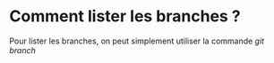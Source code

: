 # Comment lister les branches ?

Pour lister les branches, on peut simplement utiliser la commande *git branch*